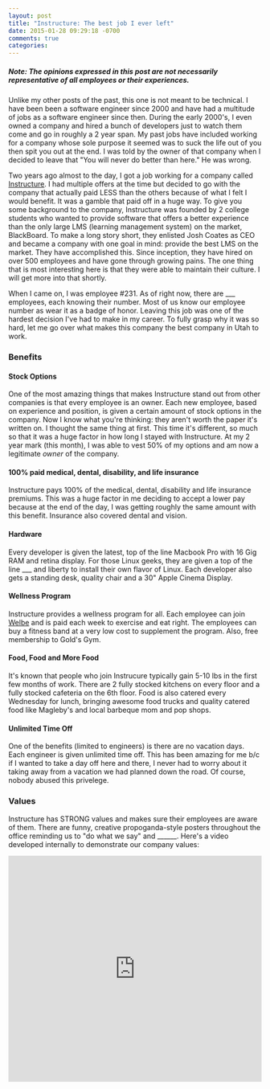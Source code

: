 ```yaml
---
layout: post
title: "Instructure: The best job I ever left"
date: 2015-01-28 09:29:18 -0700
comments: true
categories: 
---
```


##### Note: The opinions expressed in this post are not necessarily representative of all employees or their experiences.

Unlike my other posts of the past, this one is not meant to be technical. I have been been a software engineer since 2000 and have had a multitude of jobs as a software engineer since then. During the early 2000's, I even owned a company and hired a bunch of developers just to watch them come and go in roughly a 2 year span. My past jobs have included working for a company whose sole purpose it seemed was to suck the life out of you then spit you out at the end. I was told by the owner of that company when I decided to leave that "You will never do better than here." He was wrong.

Two years ago almost to the day, I got a job working for a company called [Instructure](http://instructure.com). I had multiple offers at the time but decided to go with the company that actually paid LESS than the others because of what I felt I would benefit. It was a gamble that paid off in a huge way. To give you some background to the company, Instructure was founded by 2 college students who wanted to provide software that offers a better experience than the only large LMS (learning management system) on the market, BlackBoard. To make a long story short, they enlisted Josh Coates as CEO and became a company with one goal in mind: provide the best LMS on the market. They have accomplished this. Since inception, they have hired on over 500 employees and have gone through growing pains. The one thing that is most interesting here is that they were able to maintain their culture. I will get more into that shortly.

When I came on, I was employee #231. As of right now, there are ___ employees, each knowing their number. Most of us know our employee number as wear it as a badge of honor. Leaving this job was one of the hardest decision I've had to make in my career. To fully grasp why it was so hard, let me go over what makes this company the best company in Utah to work.

### Benefits

#### Stock Options

One of the most amazing things that makes Instructure stand out from other companies is that every employee is an owner. Each new employee, based on experience and position, is given a certain amount of stock options in the company. Now I know what you're thinking: they aren't worth the paper it's written on. I thought the same thing at first. This time it's different, so much so that it was a huge factor in how long I stayed with Instructure. At my 2 year mark (this month), I was able to vest 50% of my options and am now a legitimate *owner* of the company.

#### 100% paid medical, dental, disability, and life insurance

Instructure pays 100% of the medical, dental, disability and life insurance premiums. This was a huge factor in me deciding to accept a lower pay because at the end of the day, I was getting roughly the same amount with this benefit. Insurance also covered dental and vision.

#### Hardware

Every developer is given the latest, top of the line Macbook Pro with 16 Gig RAM and retina display. For those Linux geeks, they are given a top of the line ___ and liberty to install their own flavor of Linux. Each developer also gets a standing desk, quality chair and a 30" Apple Cinema Display.

#### Wellness Program

Instructure provides a wellness program for all. Each employee can join [Welbe](http://welbe.com) and is paid each week to exercise and eat right. The employees can buy a fitness band at a very low cost to supplement the program. Also, free membership to Gold's Gym.

#### Food, Food and More Food

It's known that people who join Instrucure typically gain 5-10 lbs in the first few months of work. There are 2 fully stocked kitchens on every floor and a fully stocked cafeteria on the 6th floor. Food is also catered every Wednesday for lunch, bringing awesome food trucks and quality catered food like Magleby's and local barbeque mom and pop shops.

#### Unlimited Time Off

One of the benefits (limited to engineers) is there are no vacation days. Each engineer is given unlimited time off. This has been amazing for me b/c if I wanted to take a day off here and there, I never had to worry about it taking away from a vacation we had planned down the road. Of course, nobody abused this privelege.

### Values

Instructure has STRONG values and makes sure their employees are aware of them. There are funny, creative propoganda-style posters throughout the office reminding us to "do what we say" and ______. Here's a video developed internally to demonstrate our company values:

<iframe width="100%" height="450" src="https://www.youtube.com/embed/ZSYJhfD3BWk" frameborder="0" allowfullscreen></iframe>
